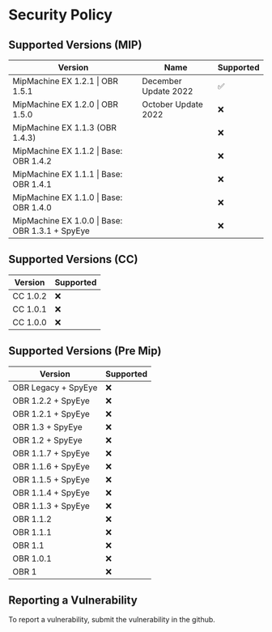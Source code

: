 # Security Policy

## Supported Versions (MIP)

| Version | Name | Supported |
| - | - | - |
| MipMachine EX 1.2.1 \| OBR 1.5.1 | December Update 2022 | :white_check_mark: |
| MipMachine EX 1.2.0 \| OBR 1.5.0 | October Update 2022 | :x: |
| MipMachine EX 1.1.3 (OBR 1.4.3) || :x: |
| MipMachine EX 1.1.2 \| Base: OBR 1.4.2 || :x: |
| MipMachine EX 1.1.1 \| Base: OBR 1.4.1 || :x: |
| MipMachine EX 1.1.0 \| Base: OBR 1.4.0 || :x: |
| MipMachine EX 1.0.0 \| Base: OBR 1.3.1 + SpyEye || :x: |

## Supported Versions (CC)

| Version | Supported |
| - | - |
| CC 1.0.2 | :x: |
| CC 1.0.1 | :x: |
| CC 1.0.0 | :x: |

## Supported Versions (Pre Mip)

| Version | Supported |
| - | - |
| OBR Legacy + SpyEye | :x: |
| OBR 1.2.2 + SpyEye | :x: |
| OBR 1.2.1 + SpyEye | :x: |
| OBR 1.3 + SpyEye | :x: |
| OBR 1.2 + SpyEye | :x: |
| OBR 1.1.7 + SpyEye | :x: |
| OBR 1.1.6 + SpyEye | :x: |
| OBR 1.1.5 + SpyEye | :x: |
| OBR 1.1.4 + SpyEye | :x: |
| OBR 1.1.3 + SpyEye | :x: |
| OBR 1.1.2 | :x: |
| OBR 1.1.1 | :x: |
| OBR 1.1 | :x: |
| OBR 1.0.1 | :x: |
| OBR 1 | :x: |

## Reporting a Vulnerability

To report a vulnerability, submit the vulnerability in the github.
